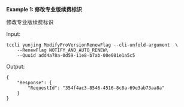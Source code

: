 **Example 1: 修改专业版续费标识**

修改专业版续费标识

Input: 

```
tccli yunjing ModifyProVersionRenewFlag --cli-unfold-argument  \
    --RenewFlag NOTIFY_AND_AUTO_RENEW\
    --Quuid add4a78a-0d59-11e8-b7ab-00e081e1a5c5
```

Output: 
```
{
    "Response": {
        "RequestId": "354f4ac3-8546-4516-8c8a-69e3ab73aa8a"
    }
}
```


